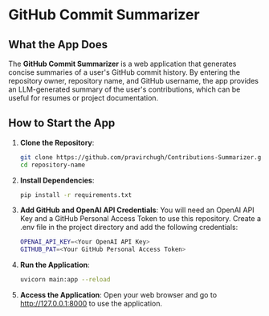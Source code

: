 # GitHub Commit Summarizer

## What the App Does

The **GitHub Commit Summarizer** is a web application that generates concise summaries of a user's GitHub commit history. By entering the repository owner, repository name, and GitHub username, the app provides an LLM-generated summary of the user's contributions, which can be useful for resumes or project documentation.

## How to Start the App

1. **Clone the Repository**:
   ```bash
   git clone https://github.com/pravirchugh/Contributions-Summarizer.git
   cd repository-name
   ```
2. **Install Dependencies**:
    ```bash
    pip install -r requirements.txt
    ```
3. **Add GitHub and OpenAI API Credentials**:
    You will need an OpenAI API Key and a GitHub Personal Access Token to use this repository.
    Create a .env file in the project directory and add the following credentials:
    ```bash
    OPENAI_API_KEY=<Your OpenAI API Key>
    GITHUB_PAT=<Your GitHub Personal Access Token>
    ```

4. **Run the Application**:
    ```bash
    uvicorn main:app --reload
    ```
5. **Access the Application**: 
    Open your web browser and go to http://127.0.0.1:8000 to use the application.
